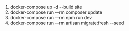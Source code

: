 1. docker-compose up -d --build site
2. docker-compose run --rm composer update
3. docker-compose run --rm npm run dev
4. docker-compose run --rm artisan migrate:fresh --seed
